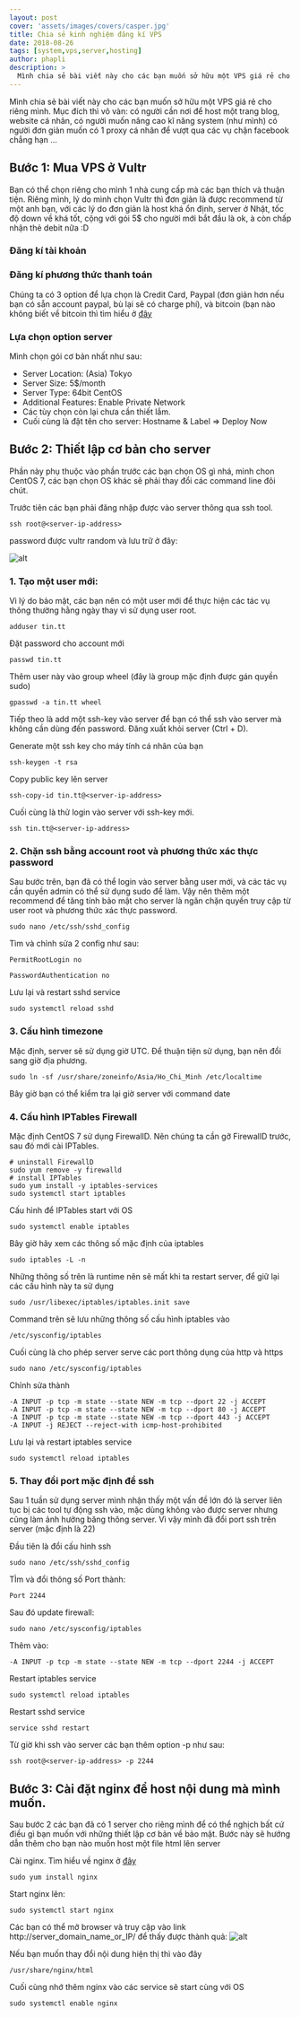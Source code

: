 ```yaml
---
layout: post
cover: 'assets/images/covers/casper.jpg'
title: Chia sẻ kinh nghiệm đăng kí VPS
date: 2018-08-26
tags: [system,vps,server,hosting]
author: phapli
description: >
  Mình chia sẻ bài viết này cho các bạn muốn sở hữu một VPS giá rẻ cho riêng mình. Mục đích thì vô vàn: có người cần nơi để host một trang blog, website cá nhân, có người muốn nâng cao kĩ năng system (như mình) có người đơn giản muốn có 1 proxy cá nhân để vượt qua các vụ chặn facebook chẳng hạn.
---
```


Mình chia sẻ bài viết này cho các bạn muốn sở hữu một VPS giá rẻ cho riêng mình. Mục đích thì vô vàn: có người cần nơi để host một trang blog, website cá nhân, có người muốn nâng cao kĩ năng system (như mình) có người đơn giản muốn có 1 proxy cá nhân để vượt qua các vụ chặn facebook chẳng hạn ...

## Bước 1: Mua VPS ở Vultr

Bạn có thể chọn riêng cho mình 1 nhà cung cấp mà các bạn thích và thuận tiện. Riêng mình, lý do mình chọn Vultr thì đơn giản là được recommend từ một anh bạn, với các lý do đơn giản là host khá ổn định, server ở Nhật, tốc độ down về khá tốt, cộng với gói 5$ cho người mới bắt đầu là ok, à còn chấp nhận thẻ debit nữa :D

### Đăng kí tài khoản

### Đăng kí phương thức thanh toán

Chúng ta có 3 option để lựa chọn là Credit Card, Paypal (đơn giản hơn nếu bạn có sẵn account paypal, bù lại sẽ có charge phí), và bitcoin (bạn nào không biết về bitcoin thì tìm hiểu ở [đây](https://en.wikipedia.org/wiki/Bitcoin)

### Lựa chọn option server

Mình chọn gói cơ bản nhất như sau:

* Server Location: (Asia) Tokyo
* Server Size: 5$/month
* Server Type: 64bit CentOS
* Additional Features: Enable Private Network
* Các tùy chọn còn lại chưa cần thiết lắm.
* Cuối cùng là đặt tên cho server: Hostname & Label
=> Deploy Now

## Bước 2: Thiết lập cơ bản cho server

Phần này phụ thuộc vào phần trước các bạn chọn OS gì nhá, mình chon CentOS 7, các bạn chọn OS khác sẽ phải thay đổi các command line đôi chút.

Trước tiên các bạn phải đăng nhập được vào server thông qua ssh tool.
```
ssh root@<server-ip-address>
```
password được vultr random và lưu trữ ở đây:

![alt](/assets/images/posts/2017-01-16/vps001.png)

### 1. Tạo một user mới:

Vì lý do bảo mật, các bạn nên có một user mới để thực hiện các tác vụ thông thường hằng ngày thay vì sử dụng user root.
```
adduser tin.tt
```
Đặt password cho account mới
```
passwd tin.tt
```
Thêm user này vào group wheel (đây là group mặc định được gán quyền sudo)
```
gpasswd -a tin.tt wheel
```
Tiếp theo là add một ssh-key vào server để bạn có thể ssh vào server mà không cần dùng đến password.
Đăng xuất khỏi server (Ctrl + D).

Generate một ssh key cho máy tính cá nhân của bạn
```
ssh-keygen -t rsa
```
Copy public key lên server
```
ssh-copy-id tin.tt@<server-ip-address>
```
Cuối cùng là thử login vào server với ssh-key mới.
```
ssh tin.tt@<server-ip-address>
```
### 2. Chặn ssh bằng account root và phương thức xác thực password
Sau bước trên, bạn đã có thể login vào server bằng user mới, và các tác vụ cần quyền admin có thể sử dụng sudo để làm. Vậy nên thêm một recommend để tăng tính bảo mật cho server là ngăn chặn quyền truy cập từ user root và phương thức xác thực password.
```
sudo nano /etc/ssh/sshd_config
```
Tìm và chỉnh sửa 2 config như sau:
```
PermitRootLogin no

PasswordAuthentication no
```
Lưu lại và restart sshd service
```
sudo systemctl reload sshd
```
### 3. Cấu hình timezone
Mặc định, server sẽ sử dụng giờ UTC. Để thuận tiện sử dụng, bạn nên đổi sang giờ địa phương.
```
sudo ln -sf /usr/share/zoneinfo/Asia/Ho_Chi_Minh /etc/localtime
```
Bây giờ bạn có thể kiểm tra lại giờ server với command date

### 4. Cấu hình IPTables Firewall

Mặc định CentOS 7 sử dụng FirewallD. Nên chúng ta cần gỡ FirewallD trước, sau đó mới cài IPTables.
```
# uninstall FirewallD
sudo yum remove -y firewalld
# install IPTables
sudo yum install -y iptables-services
sudo systemctl start iptables
```
Cấu hình để IPTables start với OS
```
sudo systemctl enable iptables
```
Bây giờ hãy xem các thông số mặc định của iptables
```
sudo iptables -L -n
```
Những thông số trên là runtime nên sẽ mất khi ta restart server, để giữ lại các cấu hình này ta sử dụng
```
sudo /usr/libexec/iptables/iptables.init save
```
Command trên sẽ lưu những thông số cấu hình iptables vào 
```
/etc/sysconfig/iptables
```
Cuối cùng là cho phép server serve các port thông dụng của http và https
```
sudo nano /etc/sysconfig/iptables
```
Chỉnh sửa thành
```
-A INPUT -p tcp -m state --state NEW -m tcp --dport 22 -j ACCEPT
-A INPUT -p tcp -m state --state NEW -m tcp --dport 80 -j ACCEPT
-A INPUT -p tcp -m state --state NEW -m tcp --dport 443 -j ACCEPT
-A INPUT -j REJECT --reject-with icmp-host-prohibited
```
Lưu lại và restart iptables service
```
sudo systemctl reload iptables
```
### 5. Thay đổi port mặc định để ssh
Sau 1 tuần sử dụng server mình nhận thấy một vấn đề lớn đó là server liên tục bị các tool tự động ssh vào, mặc dùng không vào được server nhưng cũng làm ảnh hưởng băng thông server.
Vì vậy mình đã đổi port ssh trên server (mặc định là 22)

Đầu tiên là đổi cấu hình ssh
```
sudo nano /etc/ssh/sshd_config
```
TÌm và đổi thông số Port thành:
```
Port 2244
```
Sau đó update firewall:
```
sudo nano /etc/sysconfig/iptables
```
Thêm vào:
```
-A INPUT -p tcp -m state --state NEW -m tcp --dport 2244 -j ACCEPT
```
Restart iptables service
```
sudo systemctl reload iptables
```
Restart sshd service
```
service sshd restart
```
Từ giờ khi ssh vào server các bạn thêm option -p như sau:
```
ssh root@<server-ip-address> -p 2244
```
## Bước 3: Cài đặt nginx để host nội dung mà mình muốn.
Sau bước 2 các bạn đã có 1 server cho riêng mình để có thể nghịch bất cứ điều gì bạn muốn với những thiết lập cơ bản về bảo mật.
Bước này sẽ hướng dẫn thêm cho bạn nào muốn host một file html lên server

Cài nginx. Tìm hiểu về nginx ở [đây](https://www.nginx.com/)
```
sudo yum install nginx
```
Start nginx lên:
```
sudo systemctl start nginx
```
Các bạn có thể mở browser và truy cập vào link http://server_domain_name_or_IP/ để thấy được thành quả:
![alt](/assets/images/posts/2017-01-16/vps002nginx.png)

Nếu bạn muốn thay đổi nội dung hiện thị thì vào đây 
```
/usr/share/nginx/html
```
Cuối cùng nhớ thêm nginx vào các service sẽ start cùng với OS
```
sudo systemctl enable nginx
```